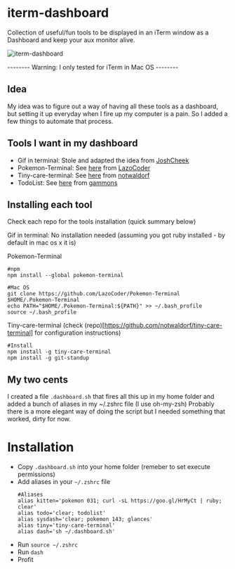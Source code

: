 # iterm-dashboard
Collection of useful/fun tools to be displayed in an iTerm window as a Dashboard and keep your aux monitor alive.

![iterm-dashboard](http://i.imgur.com/tBKRJap.gif)

 -------- Warning: I only tested for iTerm in Mac OS --------


## Idea

My idea was to figure out a way of having all these tools as a dashboard, but setting it up everyday when I fire up my computer is a pain.
So I added a few things to automate that process.


## Tools I want in my dashboard

* Gif in terminal: Stole and adapted the idea from [JoshCheek](https://github.com/JoshCheek/animated-gif-in-the-terminal)
* Pokemon-Terminal: See [here](https://github.com/LazoCoder/Pokemon-Terminal) from [LazoCoder](https://github.com/LazoCoder/)
* Tiny-care-terminal: See [here](https://github.com/notwaldorf/tiny-care-terminal) from [notwaldorf](https://github.com/notwaldorf/)
* TodoList: See [here](https://github.com/gammons/todolist) from [gammons](https://github.com/gammons/todolist)


## Installing each tool

Check each repo for the tools installation (quick summary below)

Gif in terminal: No installation needed (assuming you got ruby installed - by default in mac os x it is)

Pokemon-Terminal

```
#npm
npm install --global pokemon-terminal

#Mac OS
git clone https://github.com/LazoCoder/Pokemon-Terminal $HOME/.Pokemon-Terminal
echo PATH="$HOME/.Pokemon-Terminal:${PATH}" >> ~/.bash_profile
source ~/.bash_profile
```

Tiny-care-terminal (check (repo)[https://github.com/notwaldorf/tiny-care-terminal] for configuration instructions)

```
#Install
npm install -g tiny-care-terminal
npm install -g git-standup

```

## My two cents

I created a file `.dashboard.sh` that fires all this up in my home folder and added a bunch of aliases in my ~/.zshrc file (I use oh-my-zsh)
Probably there is a more elegant way of doing the script but I needed something that worked, dirty for now.


# Installation

* Copy `.dashboard.sh` into your home folder (remeber to set execute permissions)
* Add aliases in your `~/.zshrc` file
    ```
    #Aliases
    alias kitten='pokemon 031; curl -sL https://goo.gl/HrMyCt | ruby; clear'
    alias todo='clear; todolist'
    alias sysdash='clear; pokemon 143; glances'
    alias tiny='tiny-care-terminal'
    alias dash='sh ~/.dashboard.sh'
    ```
* Run `source ~/.zshrc`
* Run `dash`
* Profit
